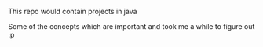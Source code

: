 This repo would contain projects in java

Some of the concepts which are important and took me a while to figure out :p
